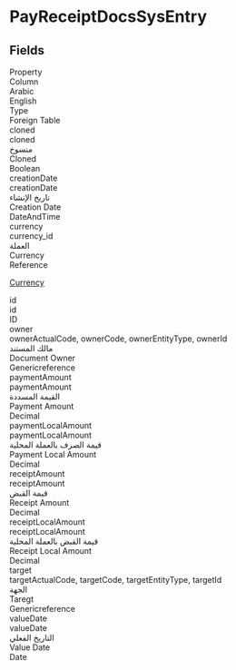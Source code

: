
<div class='tableName'>


# PayReceiptDocsSysEntry
</div>


<ContentFilter/>

<div class='searchable'>

## Fields

<div class="nama-table">
<div class="row header-row">
<div class="cell">Property</div>
<div class="cell">Column</div>
<div class="cell">Arabic</div>
<div class="cell">English</div>
<div class="cell">Type</div>
<div class="cell">Foreign Table</div>
</div><div class="row searchable" id="cloned">
<div class="cell" data-label="Property">cloned</div>
<div class="cell" data-label="Column">cloned</div>
<div class="cell" data-label="Arabic">منسوخ</div>
<div class="cell" data-label="English">Cloned</div>
<div class="cell" data-label="Type">Boolean</div>

</div>

<div class="row searchable" id="creationDate">
<div class="cell" data-label="Property">creationDate</div>
<div class="cell" data-label="Column">creationDate</div>
<div class="cell" data-label="Arabic">تاريخ الإنشاء</div>
<div class="cell" data-label="English">Creation Date</div>
<div class="cell" data-label="Type">DateAndTime</div>

</div>

<div class="row searchable" id="currency">
<div class="cell" data-label="Property">currency</div>
<div class="cell" data-label="Column">currency_id</div>
<div class="cell" data-label="Arabic">العملة</div>
<div class="cell" data-label="English">Currency</div>
<div class="cell" data-label="Type">Reference</div>
<div class="cell" data-label="Foreign Table">

 [Currency](/modules/basic/Currency.md) 
</div>
</div>

<div class="row searchable" id="id">
<div class="cell" data-label="Property">id</div>
<div class="cell" data-label="Column">id</div>
<div class="cell" data-label="Arabic"></div>
<div class="cell" data-label="English"></div>
<div class="cell" data-label="Type">ID</div>

</div>

<div class="row searchable" id="owner">
<div class="cell" data-label="Property">owner</div>
<div class="cell gen-ref-column" data-label="Column">ownerActualCode,  ownerCode,  ownerEntityType,  ownerId</div>
<div class="cell" data-label="Arabic"> مالك المستند</div>
<div class="cell" data-label="English"> Document Owner</div>
<div class="cell" data-label="Type">Genericreference</div>

</div>

<div class="row searchable" id="paymentAmount">
<div class="cell" data-label="Property">paymentAmount</div>
<div class="cell" data-label="Column">paymentAmount</div>
<div class="cell" data-label="Arabic">القيمة المسددة</div>
<div class="cell" data-label="English">Payment Amount</div>
<div class="cell" data-label="Type">Decimal</div>

</div>

<div class="row searchable" id="paymentLocalAmount">
<div class="cell" data-label="Property">paymentLocalAmount</div>
<div class="cell" data-label="Column">paymentLocalAmount</div>
<div class="cell" data-label="Arabic">قيمة الصرف بالعملة المحلية</div>
<div class="cell" data-label="English">Payment Local Amount</div>
<div class="cell" data-label="Type">Decimal</div>

</div>

<div class="row searchable" id="receiptAmount">
<div class="cell" data-label="Property">receiptAmount</div>
<div class="cell" data-label="Column">receiptAmount</div>
<div class="cell" data-label="Arabic">قيمة القبض</div>
<div class="cell" data-label="English">Receipt Amount</div>
<div class="cell" data-label="Type">Decimal</div>

</div>

<div class="row searchable" id="receiptLocalAmount">
<div class="cell" data-label="Property">receiptLocalAmount</div>
<div class="cell" data-label="Column">receiptLocalAmount</div>
<div class="cell" data-label="Arabic">قيمة القبض بالعملة المحلية</div>
<div class="cell" data-label="English">Receipt Local Amount</div>
<div class="cell" data-label="Type">Decimal</div>

</div>

<div class="row searchable" id="target">
<div class="cell" data-label="Property">target</div>
<div class="cell gen-ref-column" data-label="Column">targetActualCode,  targetCode,  targetEntityType,  targetId</div>
<div class="cell" data-label="Arabic">الجهة</div>
<div class="cell" data-label="English">Taregt</div>
<div class="cell" data-label="Type">Genericreference</div>

</div>

<div class="row searchable" id="valueDate">
<div class="cell" data-label="Property">valueDate</div>
<div class="cell" data-label="Column">valueDate</div>
<div class="cell" data-label="Arabic">التاريخ الفعلي</div>
<div class="cell" data-label="English">Value Date</div>
<div class="cell" data-label="Type">Date</div>

</div>


</div>
</div>

